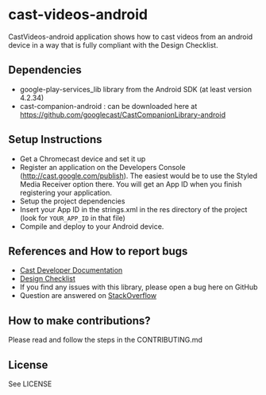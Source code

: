 # cast-videos-android

CastVideos-android application shows how to cast videos from an android device in a way that is fully compliant with the Design Checklist. 

## Dependencies
* google-play-services_lib library from the Android SDK (at least version 4.2.34)
* cast-companion-android : can be downloaded here at https://github.com/googlecast/CastCompanionLibrary-android

## Setup Instructions
* Get a Chromecast device and set it up
* Register an application on the Developers Console (http://cast.google.com/publish). The easiest would be to use the Styled Media Receiver option there. 
You will get an App ID when you finish registering your application.
* Setup the project dependencies
* Insert your App ID in the strings.xml in the res directory of the project (look for `YOUR_APP_ID` in that file)
* Compile and deploy to your Android device.

## References and How to report bugs
* [Cast Developer Documentation](http://developers.google.com/cast/)
* [Design Checklist](http://developers.google.com/cast/docs/design_checklist)
* If you find any issues with this library, please open a bug here on GitHub
* Question are answered on [StackOverflow](http://stackoverflow.com/questions/tagged/google-cast)

## How to make contributions?
Please read and follow the steps in the CONTRIBUTING.md

## License
See LICENSE
